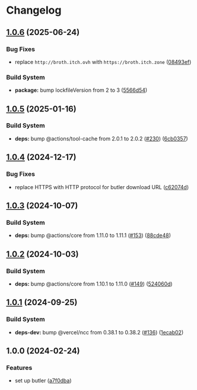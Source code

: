 # Changelog

## [1.0.6](https://github.com/remarkablegames/setup-butler/compare/v1.0.5...v1.0.6) (2025-06-24)


### Bug Fixes

* replace `http://broth.itch.ovh` with `https://broth.itch.zone` ([08493ef](https://github.com/remarkablegames/setup-butler/commit/08493effe09df1fe91a88a519228b46f9feb79db))


### Build System

* **package:** bump lockfileVersion from 2 to 3 ([5566d54](https://github.com/remarkablegames/setup-butler/commit/5566d541b47e209747b9db61cb1f4175b67d6dcb))

## [1.0.5](https://github.com/remarkablegames/setup-butler/compare/v1.0.4...v1.0.5) (2025-01-16)


### Build System

* **deps:** bump @actions/tool-cache from 2.0.1 to 2.0.2 ([#230](https://github.com/remarkablegames/setup-butler/issues/230)) ([6cb0357](https://github.com/remarkablegames/setup-butler/commit/6cb0357d0f37cd18482889774dae751af113f5be))

## [1.0.4](https://github.com/remarkablegames/setup-butler/compare/v1.0.3...v1.0.4) (2024-12-17)


### Bug Fixes

* replace HTTPS with HTTP protocol for butler download URL ([c62074d](https://github.com/remarkablegames/setup-butler/commit/c62074d41cdfa96aba99cf1c33e9a694bf0626e1))

## [1.0.3](https://github.com/remarkablegames/setup-butler/compare/v1.0.2...v1.0.3) (2024-10-07)


### Build System

* **deps:** bump @actions/core from 1.11.0 to 1.11.1 ([#153](https://github.com/remarkablegames/setup-butler/issues/153)) ([88cde48](https://github.com/remarkablegames/setup-butler/commit/88cde48316853fd05e76a8c097aeca11b6aaa655))

## [1.0.2](https://github.com/remarkablegames/setup-butler/compare/v1.0.1...v1.0.2) (2024-10-03)


### Build System

* **deps:** bump @actions/core from 1.10.1 to 1.11.0 ([#149](https://github.com/remarkablegames/setup-butler/issues/149)) ([524060d](https://github.com/remarkablegames/setup-butler/commit/524060d68113a76adc4c3d005c67dd1c57fc2368))

## [1.0.1](https://github.com/remarkablegames/setup-butler/compare/v1.0.0...v1.0.1) (2024-09-25)


### Build System

* **deps-dev:** bump @vercel/ncc from 0.38.1 to 0.38.2 ([#136](https://github.com/remarkablegames/setup-butler/issues/136)) ([1ecab02](https://github.com/remarkablegames/setup-butler/commit/1ecab023f6f197fb1e3b2dce33cb551cc97888d8))

## 1.0.0 (2024-02-24)


### Features

* set up butler ([a7f0dba](https://github.com/remarkablegames/setup-butler/commit/a7f0dba920a8897395f95c60cfb0e42e39b563a4))
